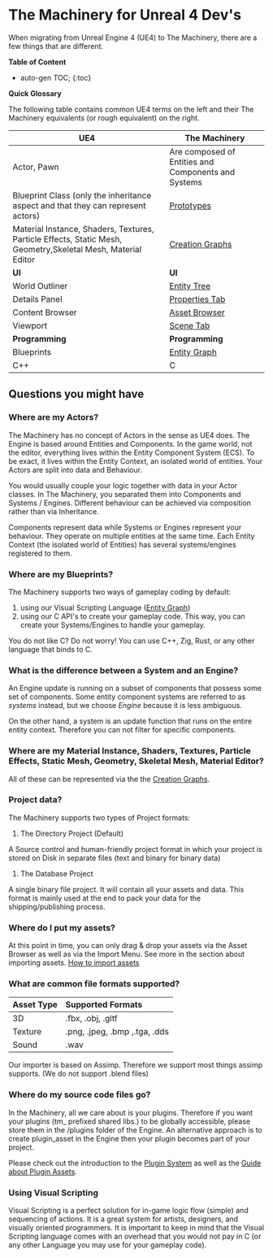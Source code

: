 # The Machinery for Unreal 4 Dev's

When migrating from Unreal Engine 4 (UE4) to The Machinery, there are a few things that are different.

**Table of Content**

* auto-gen TOC;
{:toc}


**Quick Glossary**

The following table contains common UE4 terms on the left and their The Machinery equivalents (or rough equivalent) on the right.

| UE4                                                          | The Machinery                                                |
| ------------------------------------------------------------ | ------------------------------------------------------------ |
| Actor, Pawn                                                  | Are composed of Entities and Components and Systems          |
| Blueprint Class (only the inheritance aspect and that they can represent actors) | [Prototypes]({{base_url}}editing_workflows/prototypes.html)  |
| Material Instance, Shaders, Textures, Particle Effects, Static Mesh, Geometry,Skeletal Mesh, Material Editor | [Creation Graphs]({{base_url}}creation_graphs/concept.html)  |
| **UI**                                                       | **UI**                                                       |
| World Outliner                                               | [Entity Tree]({{base_url}}the_editor/entity_tree_tab.html)   |
| Details Panel                                                | [Properties Tab]({{base_url}}the_editor/properties_tab.html) |
| Content Browser                                              | [Asset Browser]({{base_url}}the_editor/asset_browser.html)   |
| Viewport                                                     | [Scene Tab]({{base_url}}the_editor/asset_browser.html)       |
| **Programming**                                              | **Programming**                                              |
| Blueprints                                                   | [Entity Graph]({{base_url}}editing_workflows/visual-scripting.html) |
| C++                                                          | C                                                            |

## Questions you might have

### Where are my Actors?

The Machinery has no concept of Actors in the sense as UE4 does. The Engine is based around Entities and Components. In the game world, not the editor, everything lives within the Entity Component System (ECS). To be exact, it lives within the Entity Context, an isolated world of entities. Your Actors are split into data and Behaviour. 

You would usually couple your logic together with data in your Actor classes. In The Machinery, you separated them into Components and Systems / Engines. Different behaviour can be achieved via composition rather than via Inheritance.

Components represent data while Systems or Engines represent your behaviour. They operate on multiple entities at the same time. Each Entity Context (the isolated world of Entities) has several systems/engines registered to them.



### Where are my Blueprints?

The Machinery supports two ways of gameplay coding by default:

1. using our Visual Scripting Language ([Entity Graph]({{base_url}}editing_workflows/visual-scripting.html))
2. using our C API's to create your gameplay code. This way, you can create your Systems/Engines to handle your gameplay.

You do not like C? Do not worry! You can use C++, Zig, Rust, or any other language that binds to C.



### What is the difference between a System and an Engine?

An Engine update is running on a subset of components that possess some set of components. Some entity component systems are referred to as *systems* instead, but we choose *Engine* because it is less ambiguous.

On the other hand, a system is an update function that runs on the entire entity context. Therefore you can not filter for specific components.

### Where are my Material Instance, Shaders, Textures, Particle Effects, Static Mesh, Geometry, Skeletal Mesh, Material Editor?

All of these can be represented via the the [Creation Graphs]({{base_url}}creation_graphs/concept.html).



### Project data?

The Machinery supports two types of Project formats:

1. The Directory Project (Default)

A Source control and human-friendly project format in which your project is stored on Disk in separate files (text and binary for binary data)

1. The Database Project

A single binary file project. It will contain all your assets and data. This format is mainly used at the end to pack your data for the shipping/publishing process.



### Where do I put my assets?

At this point in time, you can only drag & drop your assets via the Asset Browser as well as via the Import Menu. See more in the section about importing assets. [How to import assets]({{base_url}}editing_workflows/import_assets.html)



### What are common file formats supported?

| Asset Type | Supported Formats             |
| :--------- | :---------------------------- |
| 3D         | .fbx, .obj, .gltf             |
| Texture    | .png, .jpeg, .bmp ,.tga, .dds |
| Sound      | .wav                          |

Our importer is based on Assimp. Therefore we support most things assimp supports. (We do not support .blend files)



### Where do my source code files go?

In the Machinery, all we care about is your plugins. Therefore if you want your plugins (tm_ prefixed shared libs.) to be globally accessible, please store them in the /plugins folder of the Engine. An alternative approach is to create plugin_asset in the Engine then your plugin becomes part of your project. 

Please check out the introduction to the [Plugin System]({{base_url}}extending_the_machinery/the_plugin_system.html) as well as the [Guide about Plugin Assets]({{base_url}}extending_the_machinery/plugin-assets.html).



### Using Visual Scripting

Visual Scripting is a perfect solution for in-game logic flow (simple) and sequencing of actions. It is a great system for artists, designers, and visually oriented programmers. It is important to keep in mind that the Visual Scripting language comes with an overhead that you would not pay in C (or any other Language you may use for your gameplay code).
